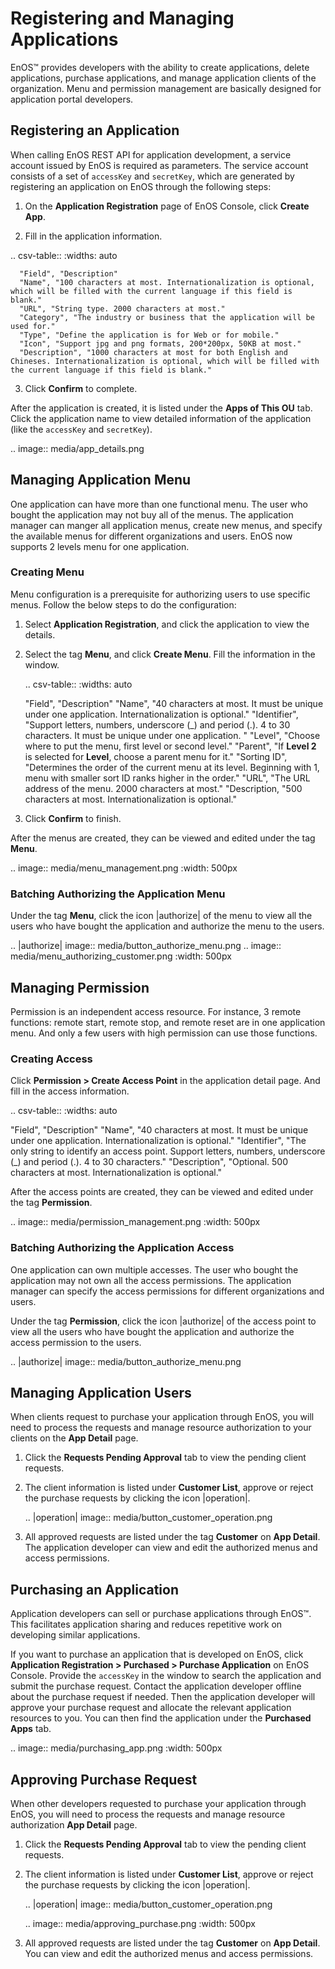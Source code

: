 # Registering and Managing Applications
EnOS™ provides developers with the ability to create applications, delete applications, purchase applications, and manage application clients of the organization. Menu and permission management are basically designed for application portal developers.

## Registering an Application

When calling EnOS REST API for application development, a service account issued by EnOS is required as parameters. The service account consists of a set of `accessKey` and `secretKey`, which are generated by registering an application on EnOS through the following steps:

1. On the **Application Registration** page of EnOS Console, click **Create App**.

2.  Fill in the application information.

   .. csv-table::
      :widths: auto

      "Field", "Description"
      "Name", "100 characters at most. Internationalization is optional, which will be filled with the current language if this field is blank."
      "URL", "String type. 2000 characters at most."
      "Category", "The industry or business that the application will be used for."
      "Type", "Define the application is for Web or for mobile."
      "Icon", "Support jpg and png formats, 200*200px, 50KB at most."
      "Description", "1000 characters at most for both English and Chineses. Internationalization is optional, which will be filled with the current language if this field is blank."

3. Click **Confirm** to complete.

After the application is created, it is listed under the **Apps of This OU** tab. Click the application name to view detailed information of the application (like the `accessKey` and `secretKey`).

.. image:: media/app_details.png

## Managing Application Menu

One application can have more than one functional menu. The user who bought the application may not buy all of the menus. The application manager can manger all application menus, create new menus, and specify the available menus for different organizations and users. EnOS now supports 2 levels menu for one application.

### Creating Menu

Menu configuration is a prerequisite for authorizing users to use specific menus. Follow the below steps to do the configuration:

1. Select **Application Registration**, and click the application to view the details.

2. Select the tag **Menu**, and click **Create Menu**. Fill the information in the window.
  
   .. csv-table::
      :widths: auto

      "Field", "Description"
      "Name", "40 characters at most. It must be unique under one application. Internationalization is optional."
      "Identifier", "Support letters, numbers, underscore (_) and period (.). 4 to 30 characters. It must be unique under one application. "
      "Level", "Choose where to put the menu, first level or second level."
      "Parent", "If **Level 2** is selected for **Level**, choose a parent menu for it."
      "Sorting ID", "Determines the order of the current menu at its level. Beginning with 1, menu with smaller sort ID ranks higher in the order."
      "URL", "The URL address of the menu. 2000 characters at most."
      "Description, "500 characters at most. Internationalization is optional."

3. Click **Confirm** to finish.

After the menus are created, they can be viewed and edited under the tag **Menu**.

.. image:: media/menu_management.png
   :width: 500px

### Batching Authorizing the Application Menu

Under the tag **Menu**, click the icon |authorize| of the menu to view all the users who have bought the application and authorize the menu to the users.

.. |authorize| image:: media/button_authorize_menu.png
.. image:: media/menu_authorizing_customer.png
   :width: 500px

## Managing Permission

Permission is an independent access resource. For instance, 3 remote functions: remote start, remote stop, and remote reset are in one application menu. And only a few users with high permission can use those functions.

### Creating Access

Click **Permission > Create Access Point** in the application detail page. And fill in the access information.

.. csv-table::
   :widths: auto

   "Field", "Description"
   "Name", "40 characters at most. It must be unique under one application. Internationalization is optional."
   "Identifier", "The only string to identify an access point. Support letters, numbers, underscore (_) and period (.). 4 to 30 characters."
   "Description", "Optional. 500 characters at most. Internationalization is optional."

After the access points are created, they can be viewed and edited under the tag **Permission**.

.. image:: media/permission_management.png
   :width: 500px

### Batching Authorizing the Application Access

One application can own multiple accesses. The user who bought the application may not own all the access permissions. The application manager can specify the access permissions for different organizations and users.

Under the tag **Permission**, click the icon |authorize| of the access point to view all the users who have bought the application and authorize the access permission to the users.

.. |authorize| image:: media/button_authorize_menu.png

## Managing Application Users

When clients request to purchase your application through EnOS, you will need to process the requests and manage resource authorization to your clients on the **App Detail** page.

1. Click the **Requests Pending Approval** tab to view the pending client requests.

2. The client information is listed under **Customer List**, approve or reject the purchase requests by clicking the icon |operation|.

   .. |operation| image:: media/button_customer_operation.png

3. All approved requests are listed under the tag **Customer** on **App Detail**. The application developer can view and edit the authorized menus and access permissions.

## Purchasing an Application

Application developers can sell or purchase applications through EnOS™. This facilitates application sharing and reduces repetitive work on developing similar applications.

If you want to purchase an application that is developed on EnOS, click **Application Registration > Purchased > Purchase Application** on EnOS Console. Provide the `accessKey` in the window to search the application and submit the purchase request. Contact the application developer offline about the purchase request if needed. Then the application developer will approve your purchase request and allocate the relevant application resources to you. You can then find the application under the **Purchased Apps** tab.

.. image:: media/purchasing_app.png
   :width: 500px

## Approving Purchase Request

When other developers requested to purchase your application through EnOS, you will need to process the requests and manage resource authorization **App Detail** page.

1. Click the **Requests Pending Approval** tab to view the pending client requests.

2. The client information is listed under **Customer List**, approve or reject the purchase requests by clicking the icon |operation|.

   .. |operation| image:: media/button_customer_operation.png

   .. image:: media/approving_purchase.png
      :width: 500px

3. All approved requests are listed under the tag **Customer** on **App Detail**. You can view and edit the authorized menus and access permissions.


